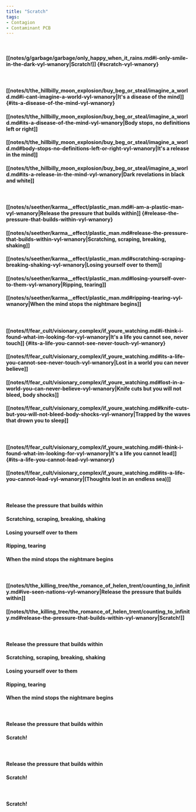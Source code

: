 ```yaml
---
title: "Scratch"
tags:
- Contagion
- Contaminant PCB
---
```

&nbsp;
#### [[notes/g/garbage/garbage/only_happy_when_it_rains.md#i-only-smile-in-the-dark-vyl-wnanory|Scratch!]] {#scratch-vyl-wnanory}
&nbsp;
#### [[notes/t/the_hillbilly_moon_explosion/buy_beg_or_steal/imagine_a_world.md#i-cant-imagine-a-world-vyl-wnanory|It's a disease of the mind]] {#its-a-disease-of-the-mind-vyl-wnanory}
#### [[notes/t/the_hillbilly_moon_explosion/buy_beg_or_steal/imagine_a_world.md#its-a-disease-of-the-mind-vyl-wnanory|Body stops, no definitions left or right]]
#### [[notes/t/the_hillbilly_moon_explosion/buy_beg_or_steal/imagine_a_world.md#body-stops-no-definitions-left-or-right-vyl-wnanory|It's a release in the mind]]
#### [[notes/t/the_hillbilly_moon_explosion/buy_beg_or_steal/imagine_a_world.md#its-a-release-in-the-mind-vyl-wnanory|Dark revelations in black and white]]
&nbsp;
#### [[notes/s/seether/karma__effect/plastic_man.md#i-am-a-plastic-man-vyl-wnanory|Release the pressure that builds within]] {#release-the-pressure-that-builds-within-vyl-wnanory}
#### [[notes/s/seether/karma__effect/plastic_man.md#release-the-pressure-that-builds-within-vyl-wnanory|Scratching, scraping, breaking, shaking]]
#### [[notes/s/seether/karma__effect/plastic_man.md#scratching-scraping-breaking-shaking-vyl-wnanory|Losing yourself over to them]]
#### [[notes/s/seether/karma__effect/plastic_man.md#losing-yourself-over-to-them-vyl-wnanory|Ripping, tearing]]
#### [[notes/s/seether/karma__effect/plastic_man.md#ripping-tearing-vyl-wnanory|When the mind stops the nightmare begins]]
&nbsp;
#### [[notes/f/fear_cult/visionary_complex/if_youre_watching.md#i-think-i-found-what-im-looking-for-vyl-wnanory|It's a life you cannot see, never touch]] {#its-a-life-you-cannot-see-never-touch-vyl-wnanory}
#### [[notes/f/fear_cult/visionary_complex/if_youre_watching.md#its-a-life-you-cannot-see-never-touch-vyl-wnanory|Lost in a world you can never believe]]
#### [[notes/f/fear_cult/visionary_complex/if_youre_watching.md#lost-in-a-world-you-can-never-believe-vyl-wnanory|Knife cuts but you will not bleed, body shocks]]
#### [[notes/f/fear_cult/visionary_complex/if_youre_watching.md#knife-cuts-but-you-will-not-bleed-body-shocks-vyl-wnanory|Trapped by the waves that drown you to sleep]]
&nbsp;
#### [[notes/f/fear_cult/visionary_complex/if_youre_watching.md#i-think-i-found-what-im-looking-for-vyl-wnanory|It's a life you cannot lead]] {#its-a-life-you-cannot-lead-vyl-wnanory}
#### [[notes/f/fear_cult/visionary_complex/if_youre_watching.md#its-a-life-you-cannot-lead-vyl-wnanory|(Thoughts lost in an endless sea)]]
&nbsp;
#### Release the pressure that builds within
#### Scratching, scraping, breaking, shaking
#### Losing yourself over to them
#### Ripping, tearing
#### When the mind stops the nightmare begins
&nbsp;
#### [[notes/t/the_killing_tree/the_romance_of_helen_trent/counting_to_infinity.md#ive-seen-nations-vyl-wnanory|Release the pressure that builds within]]
#### [[notes/t/the_killing_tree/the_romance_of_helen_trent/counting_to_infinity.md#release-the-pressure-that-builds-within-vyl-wnanory|Scratch!]]
&nbsp;
#### Release the pressure that builds within
#### Scratching, scraping, breaking, shaking
#### Losing yourself over to them
#### Ripping, tearing
#### When the mind stops the nightmare begins
&nbsp;
#### Release the pressure that builds within
#### Scratch!
&nbsp;
#### Release the pressure that builds within
#### Scratch!
&nbsp;
#### Scratch!
